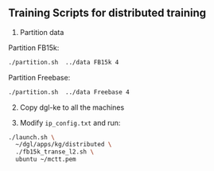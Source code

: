 ## Training Scripts for distributed training

1. Partition data

Partition FB15k:

```bash
./partition.sh  ../data FB15k 4
```

Partition Freebase:

```bash
./partition.sh  ../data Freebase 4
```

2. Copy dgl-ke to all the machines

3. Modify `ip_config.txt` and run:

```bash
./launch.sh \
  ~/dgl/apps/kg/distributed \
  ./fb15k_transe_l2.sh \
  ubuntu ~/mctt.pem
```